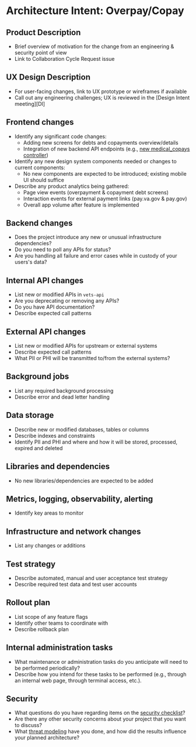 # Architecture Intent: Overpay/Copay

## Product Description
- Brief overview of motivation for the change from an engineering & security point of view
- Link to Collaboration Cycle Request issue

## UX Design Description
- For user-facing changes, link to UX prototype or wireframes if available
- Call out any engineering challenges; UX is reviewed in the [Design Intent meeting][DI]

## Frontend changes
- Identify any significant code changes:
  - Adding new screens for debts and copayments overview/details
  - Integration of new backend API endpoints (e.g., [new medical_copays controller](https://github.com/department-of-veterans-affairs/va-mobile-feature-support/issues/402#issuecomment-2847360826))
- Identify any new design system components needed or changes to current components:
  - No new components are expected to be introduced; existing mobile UI should suffice
- Describe any product analytics being gathered:
  - Page view events (overpayment & copayment debt screens)
  - Interaction events for external payment links (pay.va.gov & pay.gov)
  - Overall app volume after feature is implemented

## Backend changes
- Does the project introduce any new or unusual infrastructure dependencies?
- Do you need to poll any APIs for status?
- Are you handling all failure and error cases while in custody of your users's data?

## Internal API changes
- List new or modified APIs in `vets-api`
- Are you deprecating or removing any APIs?
- Do you have API documentation?
- Describe expected call patterns

## External API changes
- List new or modified APIs for upstream or external systems
- Describe expected call patterns
- What PII or PHI will be transmitted to/from the external systems?

## Background jobs
- List any required background processing
- Describe error and dead letter handling

## Data storage
- Describe new or modified databases, tables or columns
- Describe indexes and constraints
- Identify PII and PHI and where and how it will be stored, processed, expired and deleted

## Libraries and dependencies
- No new libraries/dependencies are expected to be added

## Metrics, logging, observability, alerting
- Identify key areas to monitor

## Infrastructure and network changes
- List any changes or additions

## Test strategy
- Describe automated, manual and user acceptance test strategy
- Describe required test data and test user accounts

## Rollout plan
- List scope of any feature flags
- Identify other teams to coordinate with
- Describe rollback plan

## Internal administration tasks
- What maintenance or administration tasks do you anticipate will need to be performed periodically?
- Describe how you intend for these tasks to be performed (e.g., through an internal web page, through terminal access, etc.).

## Security
- What questions do you have regarding items on the [security checklist](https://github.com/department-of-veterans-affairs/va.gov-team/blob/master/platform/engineering/collab-cycle/architecture-intent-meeting.md#security-checklist)?
- Are there any other security concerns about your project that you want to discuss?
- What [threat modeling](https://cheatsheetseries.owasp.org/cheatsheets/Threat_Modeling_Cheat_Sheet.html) have you done, and how did the results influence your planned architecture?
